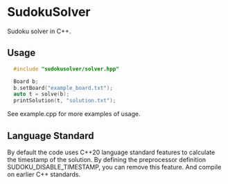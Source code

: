 # SudokuSolver
Sudoku solver in C++. 

## Usage

```c++
  #include "sudokusolver/solver.hpp"

  Board b;
  b.setBoard("example_board.txt");
  auto t = solve(b);
  printSolution(t, "solution.txt");
```
See example.cpp for more examples of usage.

## Language Standard
By default the code uses C++20 language standard features to calculate the timestamp of the solution. 
By defining the preprocessor definition SUDOKU_DISABLE_TIMESTAMP, you can remove this feature. And compile on earlier C++ standards.
